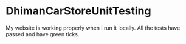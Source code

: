 # DhimanCarStoreUnitTesting

My website is working properly when i run it locally. All the tests have passed and have green ticks.
